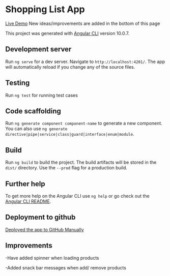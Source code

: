 # Shopping List App
[Live Demo](https://sooryasoorya.github.io/shopping-list-app/)
New ideas/improvements are added in the bottom of this page

This project was generated with [Angular CLI](https://github.com/angular/angular-cli) version 10.0.7.

## Development server

Run `ng serve` for a dev server. Navigate to `http://localhost:4201/`. The app will automatically reload if you change any of the source files.

## Testing

Run `ng test` for running test cases

## Code scaffolding

Run `ng generate component component-name` to generate a new component. You can also use `ng generate directive|pipe|service|class|guard|interface|enum|module`.

## Build

Run `ng build` to build the project. The build artifacts will be stored in the `dist/` directory. Use the `--prod` flag for a production build.

## Further help

To get more help on the Angular CLI use `ng help` or go check out the [Angular CLI README](https://github.com/angular/angular-cli/blob/master/README.md).

## Deployment to github

[Deployed the app to GitHub Manually](https://codinglatte.com/posts/angular/deploying-angular-apps-github-pages/)

## Improvements

-Have added spinner when loading products

-Added snack bar messages when add/ remove products


